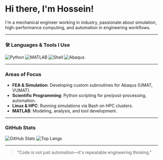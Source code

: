 # Hi there, I'm Hossein!

I'm a mechanical engineer working in industry, passionate about simulation, high-performance computing, and automation in engineering workflows.

---

### 🛠️ Languages & Tools I Use

![Python](https://img.shields.io/badge/Python-3776AB?style=flat&logo=python&logoColor=white)
![MATLAB](https://img.shields.io/badge/MATLAB-0076A8?style=flat&logo=mathworks&logoColor=white)
![Shell](https://img.shields.io/badge/Shell-Bash-4EAA25?style=flat&logo=gnu-bash&logoColor=white)
![Abaqus](https://img.shields.io/badge/Abaqus-005289?style=flat&logo=autodesk&logoColor=white)

---

### Areas of Focus

- **FEA & Simulation**: Developing custom subroutines for Abaqus (UMAT, VUMAT).
- **Scientific Programming**: Python scripting for pre/post-processing, automation.
- **Linux & HPC**: Running simulations via Bash on HPC clusters.
- **MATLAB**: Modeling, analysis, and tool development.

---

### GitHub Stats

![GitHub Stats](https://github-readme-stats.vercel.app/api?username=hosseinscode&show_icons=true&theme=dark)
![Top Langs](https://github-readme-stats.vercel.app/api/top-langs/?username=hosseinscode&layout=compact&theme=dark)

---

> "Code is not just automation—it's repeatable engineering thinking."
